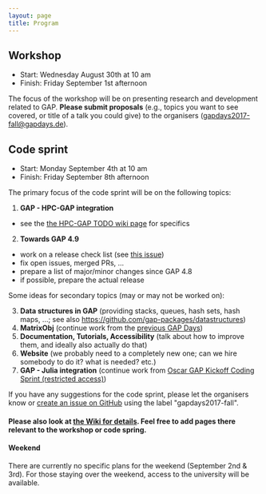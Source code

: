 ```yaml
---
layout: page
title: Program
---
```



## Workshop
* Start: Wednesday August 30th at 10 am
* Finish: Friday September 1st afternoon

The focus of the workshop will be on presenting research and development related to GAP. __Please submit proposals__ (e.g., topics you want to see covered, or title of a talk you could give) to the organisers (<gapdays2017-fall@gapdays.de>).

## Code sprint
* Start: Monday September 4th at 10 am
* Finish: Friday September 8th afternoon

The primary focus of the code sprint will be on the following topics:

1. __GAP - HPC-GAP integration__
  - see the [the HPC-GAP TODO wiki page](https://github.com/gap-system/gap/wiki/HPC-GAP-TODO) for specifics
2. __Towards GAP 4.9__
  - work on a release check list (see [this issue](https://github.com/gap-system/gap/issues/1477))
  - fix open issues, merged PRs, ...
  - prepare a list of major/minor changes since GAP 4.8
  - if possible, prepare the actual release

Some ideas for secondary topics (may or may not be worked on):

3. __Data structures in GAP__ (providing stacks, queues, hash sets, hash maps, ...; see also <https://github.com/gap-packages/datastructures>)
4. __MatrixObj__ (continue work from the [previous GAP Days](http://gapdays.de/gapdays2017-spring/10_topic/))
5. __Documentation, Tutorials, Accessibility__ (talk about how to improve them, and ideally also actually do that)
6. __Website__ (we probably need to a completely new one; can we hire somebody to do it? what is needed? etc.)
4. __GAP - Julia integration__ (continue work from [Oscar GAP Kickoff Coding Sprint (restricted access)](https://github.com/oscar-system/OSCAR/wiki/Oscar-GAP-Kickoff-Coding-Sprint))

If you have any suggestions for the code sprint, please let the organisers know or [create an issue on GitHub](https://github.com/gap-system/gap/issues) using the label "gapdays2017-fall".


#### Please also look at [the Wiki for details](https://github.com/gapdays/gapdays2017-fall/wiki). Feel free to add pages there relevant to the workshop or code spring.

#### Weekend
There are currently no specific plans for the weekend (September 2nd & 3rd). For those staying over the weekend, access to the university will be available.
